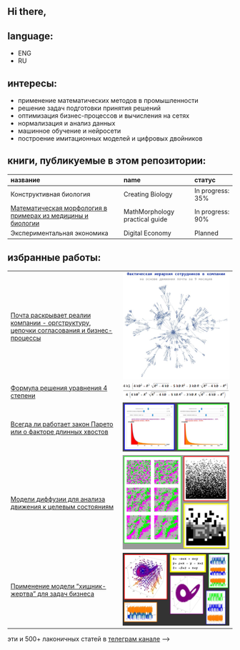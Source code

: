 ## Hi there,

## language:

- ENG
- RU

## интересы:

- применение математических методов в промышленности
- решение задач подготовки принятия решений
- оптимизация бизнес-процессов и вычисления на сетях
- нормализация и анализ данных
- машинное обучение и нейросети 
- построение имитационных моделей и цифровых двойников


## книги, публикуемые в этом репозитории:

|название|name|статус|
|:-|:-|:-|
|Конструктивная биология|Creating Biology|In progress: 35%|
|[Математическая морфология в примерах из медицины и биологии](../mathmorphology_book)|MathMorphology practical guide|In progress: 90%|
|Экспериментальная экономика|Digital Economy|Planned|

## избранные работы:

|||
|:-|:-|
|[Почта раскрывает реалии компании - оргструктуру, цепочки согласования и бизнес-процессы](https://t.me/dkkru/46)|![pic1](ex1.jpg)|
|[Формула решения уравнения 4 степени](https://habr.com/ru/articles/537068/)|![pic2](ex2.png)|
|[Всегда ли работает закон Парето или о факторе длинных хвостов](https://t.me/dkkru/680)|![pic3](ex3.jpg)|
|[Модели диффузии для анализа движения к целевым состояниям](https://t.me/dkkru/626)|![pic4](ex4.jpg)|
|[Применение модели “хищник-жертва” для задач бизнеса](https://t.me/dkkru/593)|![pic5](ex5.jpg)|

эти и 500+ лаконичных статей в [телеграм канале](https://t.me/dkkru)
-->
